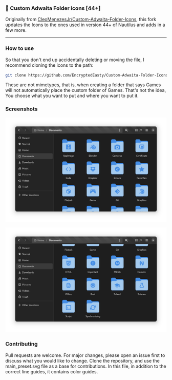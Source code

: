### 📂 Custom Adwaita Folder icons [44+]

Originally from [CleoMenezesJr/Custom-Adwaita-Folder-Icons](https://github.com/CleoMenezesJr/Custom-Adwaita-Folder-Icons), this fork updates the Icons to the ones used in version 44+ of Nautilus and adds in a few more.

---

### How to use

So that you don't end up accidentally deleting or moving the file, I recommend cloning the icons to the path:

```bash
git clone https://github.com/EncryptedEasty/Custom-Adwaita-Folder-Icons.git ~/.local/share/icons
```
These are not mimetypes, that is, when creating a folder that says Games will not automatically place the custom folder of Games. That's not the idea, You choose what you want to put and where you want to put it.

### Screenshots
![Screenshot 1](/assets/Screenshot1.png)

![Screenshot 2](/assets/Screenshot2.png)
### Contributing
Pull requests are welcome. For major changes, please open an issue first to discuss what you would like to change.
Clone the repository, and use the main_preset.svg file as a base for contributions. In this file, in addition to the correct line guides, it contains color guides.
